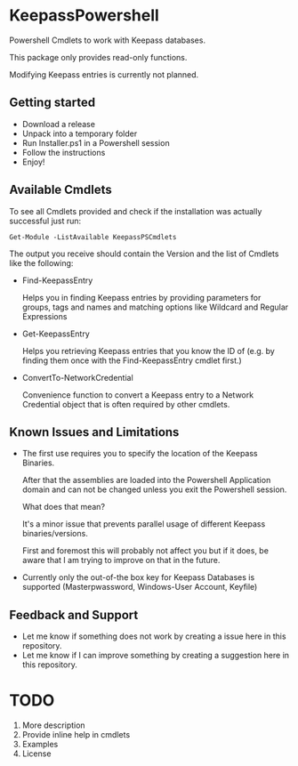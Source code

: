 # KeepassPowershell
Powershell Cmdlets to work with Keepass databases.

This package only provides read-only functions.
 
Modifying Keepass entries is currently not planned.

## Getting started
* Download a release
* Unpack into a temporary folder
* Run Installer.ps1 in a Powershell session 
* Follow the instructions
* Enjoy!

## Available Cmdlets
To see all Cmdlets provided and check if the installation was actually successful just run:

`Get-Module -ListAvailable KeepassPSCmdlets`

The output you receive should contain the Version and the list of Cmdlets like the following: 

* Find-KeepassEntry

    Helps you in finding Keepass entries by providing parameters for groups, tags and names and matching options like Wildcard and Regular Expressions

* Get-KeepassEntry

    Helps you retrieving Keepass entries that you know the ID of (e.g. by finding them once with the Find-KeepassEntry cmdlet first.)

* ConvertTo-NetworkCredential

    Convenience function to convert a Keepass entry to a Network Credential object that is often required by other cmdlets.

## Known Issues and Limitations
* The first use requires you to specify the location of the Keepass Binaries.
 
   After that the assemblies are loaded into the Powershell Application domain and can not be changed unless you exit the Powershell session.
   
   What does that mean?

   It's a minor issue that prevents parallel usage of different Keepass binaries/versions.

   First and foremost this will probably not affect you but if it does, be aware that I am trying to improve on that in the future.

* Currently only the out-of-the box key for Keepass Databases is supported (Masterpwassword, Windows-User Account, Keyfile)

## Feedback and Support
* Let me know if something does not work by creating a issue here in this repository.
* Let me know if I can improve something by creating a suggestion here in this repository.

# TODO
1. More description
2. Provide inline help in cmdlets
3. Examples
4. License